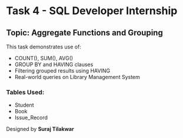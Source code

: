 # Task 4 - SQL Developer Internship
## Topic: Aggregate Functions and Grouping

This task demonstrates use of:
- COUNT(), SUM(), AVG()
- GROUP BY and HAVING clauses
- Filtering grouped results using HAVING
- Real-world queries on Library Management System

### Tables Used:
- Student
- Book
- Issue_Record

Designed by **Suraj Tilakwar**
